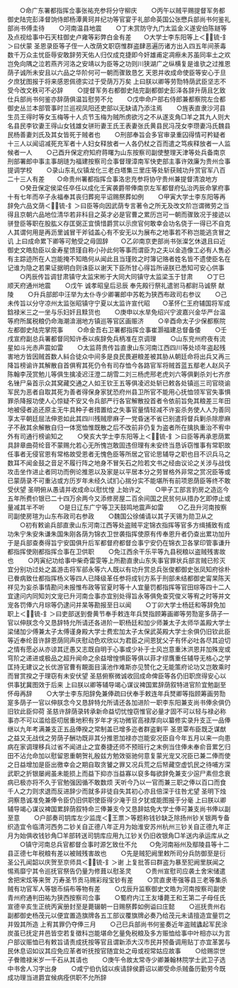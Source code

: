 <!-- { "loadSidebar": true } -->
　　○命广东署都指挥佥事张祐充参将分守柳庆
　　○丙午以贼平赐提督军务都御史陆完彭泽督饷侍郎杨潭黄珂并纪功等官宴于礼部命英国公张懋兵部尚书何鉴礼部尚书傅圭待
　　○河南温县地震
　　○丁未赏防守九门太监金义遂安伯陈鐩等及点视给事中石天柱御史卢雍等彩弊白金有差　　○大学士李东阳等上＜锍-釒＞曰伏蒙  圣恩录臣等子侄一人改荫文职窃惟群盗肆恶遍历诸方出入四五年间荼毒数千万众主忧臣辱安敢辞劳天佑人归仅成克捷即今奸雄甫定凋瘵未苏虽同率土之欢岂免向隅之泣若燕齐河洛之安靖以为臣等之功则川狭湖广之纵横复是谁欤之过推恩荫子诚所未安且以六品之华阶何可一朝而骤致恳乞  天恩并收成命使臣等安心于旦夕庶犹图报于将来感恩佩德实过于受荫万万矣  上曰朕以卿等劳勚特荫武臣坚志不受今改文秩可不必辞
　　○提督军务右都御史陆完副都御史彭泽各辞升荫且乞致仕兵部尚书何鉴亦辞荫俱温旨慰劳不允
　　○戊申命户部右侍郎兼都察院左佥都御史丛兰本部管事时兰巡视凤阳还吏部以无缺请乃添注焉
　　○旌表直隶沙河县生员王得时等女玉梅等十人贞节玉梅为贼所虏欲污之不从遂支角□羊之其九人则大名县民李钦妻王得山女钱雄女骈珩妻王氏王表妻张氏黄县民冯茂女李瓒妻冯氏魏县民杨善妻刘氏及其女皆死于贼者也
　　○刑部奉旨会多官审录重囚得情可矜疑者十三人以闻诏减死充军者十人妇女释放者一人各仍杖之百而遣之笃疾释放者一人监候者一人
　　○己酉升保定府知府蒋曙为山东按察司副使整理天津等处兵备南京刑部署郎中事主事胡琏为福建按察司佥事督理漳南军快吏部主事许效廉为贵州佥事提调学校
　　○录山东礼仪镇龙化三老白塔集三里庄等处斩获贼功升赏官军八百二十三人有差　　○命贵州署都指挥佥事洛忠充参将协守贵州兼提督清浪地方
　　○癸丑保定侯梁任卒任以成化壬寅袭爵带俸南京左军都督府弘治丙辰命掌府事十有七年而卒子永福奉其丧归葬宛平诏赐祭葬如例
　　○甲寅大学士李东阳等再辞免六品文荫＜锍-釒＞曰臣等向因武荫专言著令之所无及改文阶岂谓微劳之当得且京朝六品地位清华若非科目之英才必是官曹之累历岂可一朝而骤致况于接迹以骈登臣等职在股肱义存匡弼正宜慎惜爵赏以示庶官何敢幸会功名侥于一得已不自克人其谓何用是再沥里诚冒干斧钺盖心有不安无以为展布之地事若不称岂能逃贪冒之讥  上曰成命累下卿等可勉受之毋固辞　　○乙卯南京吏部尚书张澯乞休退且曰近御史文皓劾臣以金寿星馈瑾自称小孙此何等事而谓臣为之夫以金造像工必有人售必有主踪迹所在人岂能掩不知皓何从闻此且当瑾败之时簿记赂者姓名皆不遗使臣名在记谁为隐之若果证据明白则诛臣以谢天下臣所甘心得旨所诬朕已悉知可安心供事
　　○丙辰传旨调甘肃镇守太监宋彬于大同大同镇守太监梁玉于甘肃
　　○丁巳顺天府通州地震
　　○戊午  诚孝昭皇后忌辰  奉先殿行祭礼遣驸马都尉马诚祭  献陵
　　○升兵部郎中汪举为太仆寺少卿署郎中苏乾为狭西布政司右参议
　　○己未传旨以分守凉州太监张昭镇守宁夏以太监许宣代昭　　○革怀仁王府辅国将军成鋡禄米三之一坐与乐妇奸且黩货也
　　○庚申以水旱免绍兴宁波嘉兴金华严台温等府所属税粮仍命海潮渰溺地方镇巡等官区画赈济
　　○辛酉命太子少保都察院左都御史陆完掌院事
　　○命金吾右卫署都指挥佥事崔灏福建总督备倭
　　○壬戌宣府副总兵署都督同知许泰以疾辞免兵柄准在京调理
　　○山东兖州府夜有流星如斗光赤声震如雷
　　○太监蒋贵传旨直隶山东河南江西四川等处顷年盗起残害地方皆因贼首数人紏合徒众中间多是良民畏避粮差被其胁从朝廷命将出兵又再三降旨榜谕许其解散自首俱宥其死仍令有司存恤今各路官军将贼首蓝五鄢老人赵风子陈翰李茂赏勉儿等俱生擒凌迟汪澄二胡雪二刘三杨虎邢老虎刘六等俱剿杀刘七齐彦名锉尸枭首示众其窝藏交通之人如王钦王五等俱凌迟处斩已敕各处镇巡三司官晓谕军民为恶者自取其死为善者得保身家犹恐府州县卫所官不能用心抚恤领军官失事惧罪杀降报功使人心惊疑不安又令兵部严行各官解散投首者令依前旨免其粮差三年田地被侵者追还原主无牛具种子者措置给之失事官量情轻减不许妄杀务使人人为善同享太平朝廷屈法伸恩如此其四川残贼廖麻子一党昏迷不省已别遣将督兵剿杀除廖麻子不赦其余解散自归一体宽恤惟既散之后不改前非仍复为盗者所在擒执重治不宥中外有司通行榜谕知之
　　○癸亥大学士李东阳等上＜锍-釒＞曰臣等再承恩荫累具辞章曲荷纶音不蒙赐允若心无所愧岂敢固违但理有未安终当恳诉窃惟事有常职故任事者无侵官恩有常格故受恩者无愧色臣等所居之官论思辅导之职也目不识兵马之数耳不闻金鼓之音足不履行阵之地身不冒矢石之险若文书之经由议论之关涉与战伐攻击坐作进止者同功而例论推恩以及家是以平居本分之劳冒格外非常之赏况臣等或已蒙荫录不可重沾或方历岁年未经久试扪心揣分实不能堪所有前项恩荫臣等终不敢受伏望  圣明俯从愚请并收成命以慰忧惶  上始许之
　　○甲子工部言豹房之造迄今五年所费价银已二十四万余两今又添修房屋二百余间国之民贫何从措办乞即停止或量减其半不听
　　○是日辽东广宁等卫天鼓鸣地震声如雷
　　○乙丑升河南按察司副使房瑄为山东布政司右参政
　　○魏国公徐俌请以其子天锡为勋卫从之
　　○初有敕谕兵部直隶山东河南江西等处盗贼平定锦衣指挥等官多方缉捕致有成功朱宁朱安朱谦朱国朱刚各荫为锦衣卫世袭指挥使原有传奉恩升者仍查出累功加升于是兵部查奏得旨宁安国俱升后军都督府都督佥事宁安仍在锦衣卫各掌印管事谦升都指挥使刚都指挥佥事在卫供职
　　○免江西余干乐平等九县税粮以盗贼残害故也
　　○丙寅纪功给事中柴奇雷雯等上所勘直隶山东失事官罪状兵部言贼已殄灭宜分别功过处之盖游击将军郤永等六人既以有功升赏总兵张俊都御史张凤知府徐朴已餋病致仕都指挥杨义等四人已降级革任参将成钊方系于刑部未结都御史甯杲陈天祥见为妄杀事情勘问未报惟布政等官夏时等十人宜量罚都指挥等官田琮等四十二人宜逮问内同知刘文宠已升河南佥事亦宜别处得旨永等俱免查究俊义等宥之时等并文宠各罚俸六月琮等仍逮问并杲等勘报至日以闻
　　○丁卯大学士杨廷和等辞免加职上＜锍-釒＞曰吏部送到誊黄节奉手敕连年兵燹指顾筹画卿等劳勚寔多荫子一官以伸朕念今又恳辞特允所请还各进阶一职杨廷和加少师兼太子太师华盖殿大学士梁储加少傅兼太子太傅谨身殿大学士费宏加太子太保武英殿大学士余俱仍旧钦此臣等近奉纶音许辞恩荫同声庆慰动色欢欣以为君臣之间恩犹父子有怀必吐各尽其迫切之情有愿必从亦谅其迂愚又志既自明于心事或少补于士风岂意重沐洪恩并加殊宠或穹阶之递进或极品之超升闻命之余益增惶惧臣等俱以菲才缪膺重任辅导无格心之学匡持无建议之长优游官曹有靦面目潢池作难斯亦见赞化之无能策府论功又岂敢乘时而冒赏揆之于理窃有未安伏望  圣慈俯察微诚收回成命俾臣等各仍旧职庶得安心以供事犹冀图效于后来  上曰朕以卿等辅导竭心谋议裨国累辞荫叙特进官阶宜勉副至怀毋再辞
　　○大学士李东阳辞免兼俸疏曰伏奉手敕连年兵燹卿等指顾筹画劳勚寔多荫子一官以伸朕念今又恳辞特允所请还各加进阶一职李东阳兼支尚书俸余俱仍旧钦此臣仰荷  圣慈许辞荫录转承新命益切忧惶窃惟官必量才固不可以轻与禄必称事亦不可以滥给臣叨居重地积有岁年才劣功微官高禄厚向以纂修实录升支正一品俸继以九年考满兼支正五品俸揆之常制盖已增多迩者群盗剿平  圣恩覃布臣既乏谋猷之益又无战伐之劳荫子酬功既非其分推恩加禄亦岂能安况臣自今年五月以来一向患病在家调理移兵过省不闻进止之宜奏捷还师不预班行之末例当住俸未奉俞音累乞归田不沾允命加以慰留恩重朝贺礼殷兹方勉效驱驰何意复蒙光宠又况臣已兼二俸而使之日益增加是臣出徼幸会之期自取贪饕之罪又况兵荒之后帑藏空虚饥民之待哺方深武职之折银屡阙虽未能损上而益下抑亦当益寡以裒多每欲辞免兼支少逭尸素但念衰病已极亦将不久于官勉强因循不敢数烦  天听今乃以一官而兼三职之俸以百口而食千人之力则求退而反进辞少而就多非徒自失其初心亦且倍深于往咎尤望  圣明下烛洞察恳诚准免兼俸令臣仍旧供职使臣得少淹于旦夕犹或能图报于分毫  上曰朕以卿辅导竭心谋议裨国累辞荫叙特命三俸兼支今又恳辞姑免大学士俸可兼支尚书俸以副至意
　　○户部奏司钥库左少监庞＜王票＞等题称钱钞缺乏除扬州钞关银两专备织造宜令临清河西务二钞关自正德八年正月为始淮安苏州杭州三钞关自正德九年正月为始俱收钱钞角□羊部转送司钥库应用九江钞关仍旧收银角□羊送内承运库从之
　　○镇守河南总兵官都督佥事时源乞致仕不允　　○免河南裕州及鄢陵县等十二县正德七年税粮有差以被贼残害故也
　　○先是贼犯阙里敕所司分兵防御至是衍圣公孔闻韶以庆贺至京师具＜锍-釒＞谢  上复批答曰群盗为暴至犯阙里朕闻之惕焉靡宁其令巡抚官祭告仍量为修葺以慰圣灵
　　○贵州宣慰司应袭土舍宋储遣舍把宋炫等来贺  万寿圣节贡马赐彩叚宝钞有差
　　○赏直隶枣强等县三老等集杀贼有功官军人等银币绢布等物有差
　　○戊辰升监察御史文皓为河南按察司副使青州府通判田祐为狭西按察司佥事
　　○蜀府内江王友墦薨王和王第二子母任氏宣德辛亥生正统丙寅册封至是薨辍朝一日赐祭葬如例谥曰庄懿
　　○巡抚贵州右副都御史杨茂元以便宜置造旗牌各五工部议覆旗牌必奏乃给茂元未请擅造宜量罚之并毁其所造  上宥其罪仍夺俸三月
　　○己巳兵部尚书何鉴奏近年盗贼蠭起军民涂炭虽已抚定井邑皆空若复徵科岂能堪命乞量免税粮及多方赈恤给事中叶相亦以为言户部议赈恤已有敕旨请责成抚按等官且谓新添大汉市民并预备调用贴丁亦宜革罢与民休息诏如议其应免应革者听抚按官随宜处之毋或视常姑应故事
　　○给赐崇世子餋赡禄米岁一千石从其请也
　　○庚午令故太常寺少卿兼翰林院学士武卫子选中书舍人习字出身
　　○咸宁伯仇钺以疾请辞侯爵诏以卿受命杀贼备历勤劳今既成功理当进爵宜候病痊供职不允所辞
